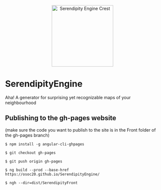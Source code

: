 <p align="center">
    <br>
    <img src="https://github.com/oSoc20/SerendipityEngine/blob/master/img/serendipity-engine_AHA-01.svg" alt="Serendipity Engine Crest" width="200"/>
    <br>
<p>

# SerendipityEngine
Aha! A generator for surprising yet recognizable maps of your neighbourhood

## Publishing to the gh-pages website
(make sure the code you want to publish to the site is in the Front folder of the gh-pages branch)
```
$ npm install -g angular-cli-ghpages

$ git checkout gh-pages

$ git push origin gh-pages

$ ng build --prod --base-href https://osoc20.github.io/SerendipityEngine/

$ ngh --dir=dist/SerendipityFront
```
